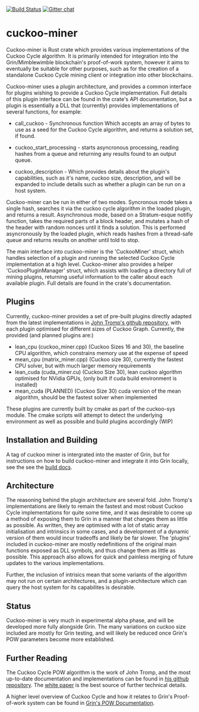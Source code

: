 [![Build Status](https://travis-ci.org/mimblewimble/cuckoo-miner.svg?branch=master)](https://travis-ci.org/mimblewimble/cuckoo-miner) [![Gitter chat](https://badges.gitter.im/grin_community/Lobby.png)](https://gitter.im/grin_community/Lobby)
# cuckoo-miner

Cuckoo-miner is Rust crate which provides various implementations of the Cuckoo Cycle algorithm. It is primarily intended for
integration into the Grin/Mimblewimble blockchain's proof-of-work system, however it aims to eventually be suitable for other 
purposes, such as for the creation of a standalone Cuckoo Cycle mining client or integration into other blockchains.

Cuckoo-miner uses a plugin architecture, and provides a common interface for plugins wishing to provide a Cuckoo Cycle
implementation. Full details of this plugin interface can be found in the crate's API documentation, but a plugin is 
essentially a DLL that (currently) provides implementations of several functions, for example:

* call_cuckoo - Synchronous function Which accepts an array of bytes to use as a seed for the Cuckoo Cycle algorithm, and returns a solution set,
if found. 

* cuckoo_start_processing - starts asyncronous processing, reading hashes from a queue and returning any results found to an output queue.

* cuckoo_description - Which provides details about the plugin's capabilities, such as it's name, cuckoo size, description,
and will be expanded to include details such as whether a plugin can be run on a host system.

Cuckoo-miner can be run in either of two modes. Syncronous mode takes a single hash, searches it via the cuckoo cycle algorithm in the loaded
plugin, and returns a result. Asynchronous mode, based on a Stratum-esque notifiy function, takes the required parts of a block header, and mutates
a hash of the header with random nonces until it finds a solution. This is performed asyncronously by the loaded plugin, which reads hashes
from a thread-safe queue and returns results on another until told to stop.

The main interface into cuckoo-miner is the 'CuckooMiner' struct, which handles selection of a plugin and running the selected
Cuckoo Cycle implementation at a high level. Cuckoo-miner also provides a helper 'CuckooPluginManager' struct, which assists with loading a
directory full of mining plugins, returning useful information to the caller about each available plugin. Full details
are found in the crate's documentation.

## Plugins

Currently, cuckoo-miner provides a set of pre-built plugins directly adapted from the latest implementations in 
[John Tromp's github repository](https://github.com/tromp/cuckoo), with each plugin optimised for different sizes of Cuckoo Graph.
Currently, the provided (and planned plugins are:)

* lean_cpu (cuckoo_miner.cpp) (Cuckoo Sizes 16 and 30), the baseline CPU algorithm, which constrains memory use at the expense of speed
* mean_cpu (matrix_miner.cpp) (Cuckoo size 30), currently the fastest CPU solver, but with much larger memory requirements
* lean_cuda (cuda_miner.cu) (Cuckoo Size 30), lean cuckoo algorithm optimised for NVidia GPUs, (only built if cuda build environment is installed)
* mean_cuda (PLANNED) (Cuckoo Size 30) cuda version of the mean algorithm, should be the fastest solver when implemented

These plugins are currently built by cmake as part of the cuckoo-sys module. The cmake scripts will attempt to detect the underlying environment
as well as possible and build plugins accordingly (WIP)

## Installation and Building

A tag of cuckoo miner is intergrated into the master of Grin, but for instructions on how to build cuckoo-miner and integrate it into 
Grin locally, see the see the [build docs](doc/build.md).

## Architecture

The reasoning behind the plugin architecture are several fold. John Tromp's implementations are likely to remain the fastest
and most robust Cuckoo Cycle implementations for quite some time, and it was desirable to come up a method of exposing them 
to Grin in a manner that changes them as little as possible. As written, they are optimised with a lot of static 
array initialisation and intrinsics in some cases, and a development of a dynamic version of them would incur tradeoffs
and likely be far slower. The 'plugins' included in cuckoo-miner are mostly redefinitions of the original main functions
exposed as DLL symbols, and thus change them as little as possible. This approach also allows for quick and painless
merging of future updates to the various implementations.

Further, the inclusion of intrisics mean that some variants of the algorithm may not run
on certain architectures, and a plugin-architecture which can query the host system for its capabilites is desirable.

## Status

Cuckoo-miner is very much in experimental alpha phase, and will be developed more fully alongside Grin. The many
variations on cuckoo size included are mostly for Grin testing, and will likely be reduced once Grin's POW parameters
become more established.

## Further Reading

The Cuckoo Cycle POW algorithm is the work of John Tromp, and the most up-to-date documentation and implementations
can be found in [his github repository](https://github.com/tromp/cuckoo). The
[white paper](https://github.com/tromp/cuckoo/blob/master/doc/cuckoo.pdf) is the best source of
further technical details. 


A higher level overview of Cuckoo Cycle and how it relates to Grin's Proof-of-work system can be found in 
[Grin's POW Documentation](https://github.com/ignopeverell/grin/blob/master/doc/pow/pow.md).

